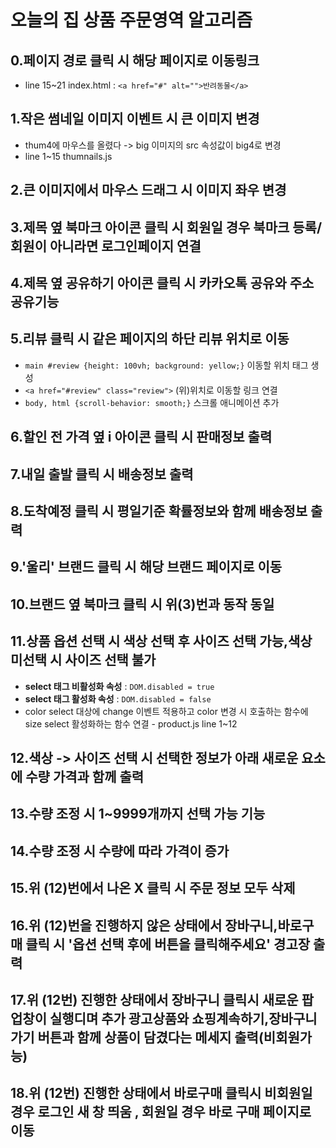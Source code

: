 # 오늘의 집 상품 주문영역 알고리즘
## 0.페이지 경로 클릭 시 해당 페이지로 이동링크
* line 15~21 index.html : `<a href="#" alt="">반려동물</a>`
## 1.작은 썸네일 이미지 이벤트 시 큰 이미지 변경
* thum4에 마우스를 올렸다 -> big 이미지의 src 속성값이 big4로 변경
* line 1~15 thumnails.js
## 2.큰 이미지에서 마우스 드래그 시 이미지 좌우 변경
## 3.제목 옆 북마크 아이콘 클릭 시 회원일 경우 북마크 등록/회원이 아니라면 로그인페이지 연결
## 4.제목 옆 공유하기 아이콘 클릭 시 카카오톡 공유와 주소공유기능
## 5.리뷰 클릭 시 같은 페이지의 하단 리뷰 위치로 이동
* `main #review {height: 100vh; background: yellow;}` 이동할 위치 태그 생성
* `<a href="#review" class="review">` (위)위치로 이동할 링크 연결
* `body, html {scroll-behavior: smooth;}` 스크롤 애니메이션 추가
## 6.할인 전 가격 옆 i 아이콘 클릭 시 판매정보 출력
## 7.내일 출발 클릭 시 배송정보 출력
## 8.도착예정 클릭 시 평일기준 확률정보와 함께 배송정보 출력
## 9.'울리' 브랜드 클릭 시 해당 브랜드 페이지로 이동
## 10.브랜드 옆 북마크 클릭 시 위(3)번과 동작 동일
## 11.상품 옵션 선택 시 색상 선택 후 사이즈 선택 가능,색상 미선택 시 사이즈 선택 불가
* **select 태그 비활성화 속성** : `DOM.disabled = true`
* **select 태그 활성화 속성** : `DOM.disabled = false`
* color select 대상에 change 이벤트 적용하고 color 변경 시 호출하는 함수에 size select 활성화하는 함수 연결 - product.js line 1~12
## 12.색상 -> 사이즈 선택 시 선택한 정보가 아래 새로운 요소에 수량 가격과 함께 출력
## 13.수량 조정 시 1~9999개까지 선택 가능 기능
## 14.수량 조정 시 수량에 따라 가격이 증가
## 15.위 (12)번에서 나온 X 클릭 시 주문 정보 모두 삭제
## 16.위 (12)번을 진행하지 않은 상태에서 장바구니,바로구매 클릭 시 '옵션 선택 후에 버튼을 클릭해주세요' 경고장 출력
## 17.위 (12번) 진행한 상태에서 장바구니 클릭시 새로운 팝업창이 실행디며 추가 광고상품와 쇼핑계속하기,장바구니 가기 버튼과 함께 상품이 담겼다는 메세지 출력(비회원가능)
## 18.위 (12번) 진행한 상태에서 바로구매 클릭시 비회원일 경우 로그인 새 창 띄움 , 회원일 경우 바로 구매 페이지로 이동